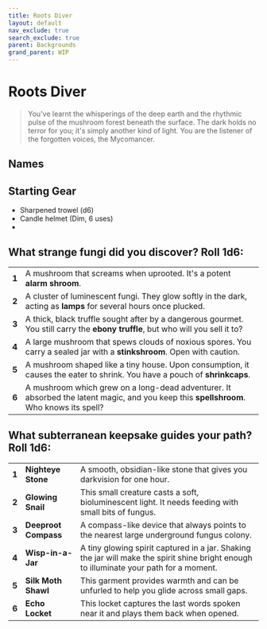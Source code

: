 ```yaml
---
title: Roots Diver
layout: default
nav_exclude: true
search_exclude: true
parent: Backgrounds
grand_parent: WIP
---
```


# Roots Diver

> You've learnt the whisperings of the deep earth and the rhythmic pulse of the mushroom forest beneath the surface. The dark holds no terror for you; it's simply another kind of light. You are the listener of the forgotten voices, the Mycomancer.

## Names



## Starting Gear

- Sharpened trowel (d6)
- Candle helmet (Dim, 6 uses)
- 

## What strange fungi did you discover? Roll 1d6:

|       |                                                                                                                                    |
| ----- | ---------------------------------------------------------------------------------------------------------------------------------- |
| **1** | A mushroom that screams when uprooted. It's a potent **alarm shroom**.                                                             |
| **2** | A cluster of luminescent fungi. They glow softly in the dark, acting as **lamps** for several hours once plucked.                   |
| **3** | A thick, black truffle sought after by a dangerous gourmet. You still carry the **ebony truffle**, but who will you sell it to?     |
| **4** | A large mushroom that spews clouds of noxious spores. You carry a sealed jar with a **stinkshroom**. Open with caution.             |
| **5** | A mushroom shaped like a tiny house. Upon consumption, it causes the eater to shrink. You have a pouch of **shrinkcaps**.           |
| **6** | A mushroom which grew on a long-dead adventurer. It absorbed the latent magic, and you keep this **spellshroom**. Who knows its spell? |

## What subterranean keepsake guides your path? Roll 1d6:

|       |                    |                                                                                                                                       |
| ----- | ------------------ | ------------------------------------------------------------------------------------------------------------------------------------- |
| **1** | **Nighteye Stone** | A smooth, obsidian-like stone that gives you darkvision for one hour.                                                                  |
| **2** | **Glowing Snail**  | This small creature casts a soft, bioluminescent light. It needs feeding with small bits of fungus.                                    |
| **3** | **Deeproot Compass**| A compass-like device that always points to the nearest large underground fungus colony.                                                |
| **4** | **Wisp-in-a-Jar**  | A tiny glowing spirit captured in a jar. Shaking the jar will make the spirit shine bright enough to illuminate your path for a moment. |
| **5** | **Silk Moth Shawl** | This garment provides warmth and can be unfurled to help you glide across small gaps.                                                   |
| **6** | **Echo Locket**    | This locket captures the last words spoken near it and plays them back when opened.                                                    |
